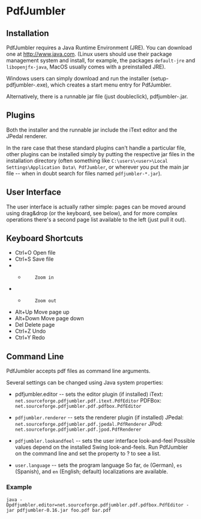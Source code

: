 PdfJumbler
==========

Installation
------------
PdfJumbler requires a Java Runtime Environment (JRE).
You can download one at <http://www.java.com>.
(Linux users should use their package management
system and install, for example, the packages
`default-jre` and `libopenjfx-java`,
MacOS usually comes with a preinstalled JRE).

Windows users can simply download and run the
installer (setup-pdfjumbler-<version>.exe), which
creates a start menu entry for PdfJumbler.

Alternatively, there is a runnable jar file (just
doubleclick), pdfjumbler-<version>.jar.


Plugins
-------
Both the installer and the runnable jar include
the iText editor and the JPedal renderer.

In the rare case that these standard plugins can't
handle a particular file, other plugins can be
installed simply by putting the respective jar files
in the installation directory (often something like
`C:\users\<user>\Local Settings\Application Data\
PdfJumbler`, or wherever you put the main jar file --
when in doubt search for files named `pdfjumbler-*.jar`).


User Interface
--------------
The user interface is actually rather simple:
pages can be moved around using drag&drop (or the
keyboard, see below), and for more complex operations
there's a second page list available to the left
(just pull it out).


Keyboard Shortcuts
------------------
* Ctrl+O    Open file
* Ctrl+S    Save file
* +         Zoom in
* -         Zoom out
* Alt+Up    Move page up
* Alt+Down  Move page down
* Del       Delete page
* Ctrl+Z    Undo
* Ctrl+Y    Redo


Command Line
------------
PdfJumbler accepts pdf files as command line arguments.

Several settings can be changed using Java system properties:

* pdfjumbler.editor -- sets the editor plugin (if installed)
	iText: `net.sourceforge.pdfjumbler.pdf.itext.PdfEditor`
	PDFBox: `net.sourceforge.pdfjumbler.pdf.pdfbox.PdfEditor`

* `pdfjumbler.renderer` -- sets the renderer plugin (if installed)
	JPedal: `net.sourceforge.pdfjumbler.pdf.jpedal.PdfRenderer`
	JPod: `net.sourceforge.pdfjumbler.pdf.jpod.PdfRenderer`

* `pdfjumbler.lookandfeel` -- sets the user interface look-and-feel
	Possible values depend on the installed Swing look-and-feels.
	Run PdfJumbler on the command line and set the property to ?
	to see a list.

* `user.language` -- sets the program language
	So far, `de` (German), `es` (Spanish), and `en` (English; default)
	localizations are available.

### Example ###
```
java -Dpdfjumbler.editor=net.sourceforge.pdfjumbler.pdf.pdfbox.PdfEditor -jar pdfjumbler-0.16.jar foo.pdf bar.pdf
```
